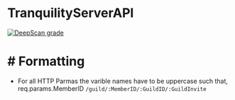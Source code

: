 # TranquilityServerAPI

[![DeepScan grade](https://deepscan.io/api/teams/13554/projects/16524/branches/357480/badge/grade.svg)](https://deepscan.io/dashboard#view=project&tid=13554&pid=16524&bid=357480)


# # Formatting
- For all HTTP Parmas the varible names have to be uppercase such that, req.params.MemberID `/guild/:MemberID/:GuildID/:GuildInvite`
